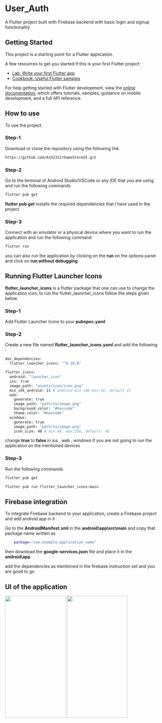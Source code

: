 # User_Auth

A Flutter project built with Firebase backend with basic login and signup functionality

## Getting Started

This project is a starting point for a Flutter application.

A few resources to get you started if this is your first Flutter project:

- [Lab: Write your first Flutter app](https://docs.flutter.dev/get-started/codelab)
- [Cookbook: Useful Flutter samples](https://docs.flutter.dev/cookbook)

For help getting started with Flutter development, view the
[online documentation](https://docs.flutter.dev/), which offers tutorials,
samples, guidance on mobile development, and a full API reference.

## How to use 
To use the project. 

### Step-1

Download or clone the repository using the following link 

```bash
https://github.com/Ash2312/GameStoreUI.git
```

### Step-2

Go to the terminal of Android Studio/VSCode or any IDE that you are using and run the following commands 

```bash
flutter pub get
```

**flutter pub get** installs the required dependencies that I have used in the project

### Step-3

Connect with an emulator or a physical device where you want to run the application and run the following command 

```bash
flutter run
```

you can also run the application by clicking on the **run** on the options panel and click on **run without debugging**

## Running Flutter Launcher Icons

**flutter_launcher_icons** is a flutter package that one can use to change the application icon, to run the flutter_launcher_icons follow the steps given below 

### Step-1 

Add Flutter Launcher Icons to your **pubspec.yaml**

### Step-2

Create a new file named **flutter_launcher_icons.yaml** and add the following - 

```bash
dev_dependencies:
  flutter_launcher_icons: "^0.10.0"

flutter_icons:
  android: "launcher_icon"
  ios: true
  image_path: "assets/icon/icon.png"
  min_sdk_android: 21 # android min sdk min:16, default 21
  web:
    generate: true
    image_path: "path/to/image.png"
    background_color: "#hexcode"
    theme_color: "#hexcode"
  windows:
    generate: true
    image_path: "path/to/image.png"
    icon_size: 48 # min:48, max:256, default: 48
```

change **true** to **false** in ios , web , windows if you are not going to run the application on the mentioned devices

### Step-3

Run the following commands 

```bash
flutter pub get
```

```bash
flutter pub run flutter_launcher_icons:main
```
## Firebase integration 

To integrate Firebase backend to your application, create a Firebase project and add android app in it 

Go to the **AndroidManifest.xml** in the **android\app\src\main** and copy that package name written as 

```bash
    package="com.example.application_name"
```

then download the **google-services.json** file and place it in the **android\app**

add the dependencies as mentioned in the firebase instruction set and you are good to go

## UI of the application

<img src="https://user-images.githubusercontent.com/95862685/187660302-c7099c50-176e-4e7c-b61a-2f8125702a33.jpeg" width="200" height="400"> <img src="https://user-images.githubusercontent.com/95862685/187660603-4f25bcb9-0812-47ba-8b37-ccb492749021.jpg" width="200" height="400"> 

